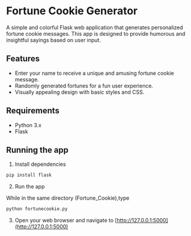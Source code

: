 # Fortune Cookie Generator

A simple and colorful Flask web application that generates personalized fortune cookie messages. This app is designed to provide humorous and insightful sayings based on user input.

## Features

- Enter your name to receive a unique and amusing fortune cookie message.
- Randomly generated fortunes for a fun user experience.
- Visually appealing design with basic styles and CSS.

## Requirements

- Python 3.x
- Flask

## Running the app  
1. Install dependencies
```bash
pip install flask
```
2. Run the app

While in the same directory (Fortune_Cookie),type
```bash
python fortunecookie.py
```
3. Open your web browser and navigate to [http://127.0.0.1:5000](http://127.0.0.1:5000)
